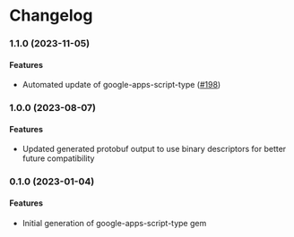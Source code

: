 # Changelog

### 1.1.0 (2023-11-05)

#### Features

* Automated update of google-apps-script-type ([#198](https://github.com/googleapis/common-protos-ruby/issues/198)) 

### 1.0.0 (2023-08-07)

#### Features

* Updated generated protobuf output to use binary descriptors for better future compatibility

### 0.1.0 (2023-01-04)

#### Features

* Initial generation of google-apps-script-type gem
